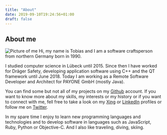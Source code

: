 ```yaml
---
title: "About"
date: 2019-09-10T19:24:56+01:00
draft: false
---
```


## About me
![Picture of me](/images/about-profile.jpg#floatright)
Hi, my name is Tobias and I am a software craftsperson from northern Germany born in 1990.

I studied computer science in Lübeck until 2015. Since then I have worked for Dräger Safety, developing application software using C++ and the QT framework until June 2018. Today I am working as a Remote Software Developer and Architect for PAYONE GmbH (mostly Java).

You can find some but not all of my projects on my [Github](https://github.com/TobiasMende/) account. If you want to know more about my skills, my interests or my history or if you want to connect with me, fell free to take a look on my [Xing](https://www.xing.com/profile/Tobias_Mende/cv) or [LinkedIn](https://www.linkedin.com/in/tobiasmende/) profiles or follow me on [Twitter](https://twitter.com/tobias_mende).

In my spare time I enjoy to learn new programming languages and technologies and to develop software in languages such as JavaScript, Ruby, Python or Objective-C. And I also like traveling, diving, skiing.